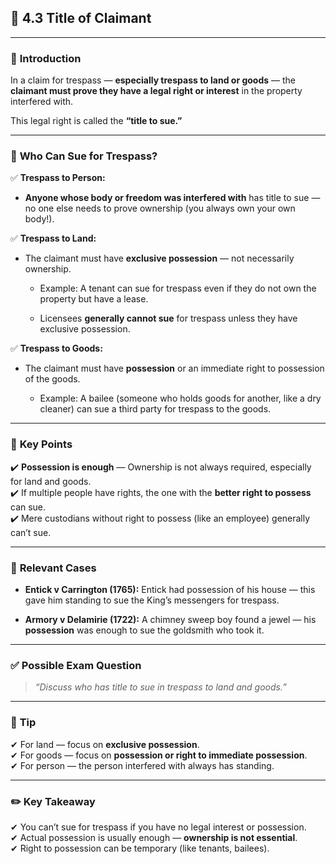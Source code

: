 

## 📑 **4.3 Title of Claimant**

---

### 📌 **Introduction**

In a claim for trespass — **especially trespass to land or goods** — the **claimant must prove they have a legal right or interest** in the property interfered with.

This legal right is called the **“title to sue.”**

---

### 📌 **Who Can Sue for Trespass?**

✅ **Trespass to Person:**

- **Anyone whose body or freedom was interfered with** has title to sue — no one else needs to prove ownership (you always own your own body!).
    

✅ **Trespass to Land:**

- The claimant must have **exclusive possession** — not necessarily ownership.
    
    - Example: A tenant can sue for trespass even if they do not own the property but have a lease.
        
    - Licensees **generally cannot sue** for trespass unless they have exclusive possession.
        

✅ **Trespass to Goods:**

- The claimant must have **possession** or an immediate right to possession of the goods.
    
    - Example: A bailee (someone who holds goods for another, like a dry cleaner) can sue a third party for trespass to the goods.
        

---

### 📌 **Key Points**

✔️ **Possession is enough** — Ownership is not always required, especially for land and goods.  
✔️ If multiple people have rights, the one with the **better right to possess** can sue.  
✔️ Mere custodians without right to possess (like an employee) generally can’t sue.

---

### 📌 **Relevant Cases**

- **Entick v Carrington (1765):** Entick had possession of his house — this gave him standing to sue the King’s messengers for trespass.
    
- **Armory v Delamirie (1722):** A chimney sweep boy found a jewel — his **possession** was enough to sue the goldsmith who took it.
    

---

### ✅ **Possible Exam Question**

> _“Discuss who has title to sue in trespass to land and goods.”_

---

### 📌 **Tip**

✔ For land — focus on **exclusive possession**.  
✔ For goods — focus on **possession or right to immediate possession**.  
✔ For person — the person interfered with always has standing.

---

### ✏️ **Key Takeaway**

✔ You can’t sue for trespass if you have no legal interest or possession.  
✔ Actual possession is usually enough — **ownership is not essential**.  
✔ Right to possession can be temporary (like tenants, bailees).
